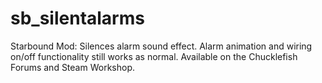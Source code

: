 # sb_silentalarms
Starbound Mod: Silences alarm sound effect.
Alarm animation and wiring on/off functionality still works as normal.
Available on the Chucklefish Forums and Steam Workshop.
